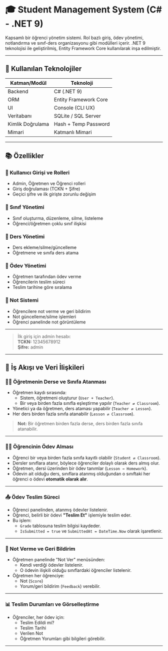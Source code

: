 # 🎓 Student Management System (C# - .NET 9)

Kapsamlı bir öğrenci yönetim sistemi. Rol bazlı giriş, ödev yönetimi, notlandırma ve sınıf-ders organizasyonu gibi modülleri içerir. .NET 9 teknolojisi ile geliştirilmiş, Entity Framework Core kullanılarak inşa edilmiştir.

---

## 🧰 Kullanılan Teknolojiler

| Katman/Modül         | Teknoloji            |
|----------------------|----------------------|
| Backend              | C# (.NET 9)          |
| ORM                  | Entity Framework Core|
| UI                   | Console (CLI UX)     |
| Veritabanı           | SQLite / SQL Server  |
| Kimlik Doğrulama     | Hash + Temp Password |
| Mimari               | Katmanlı Mimari      |

---

## 📚 Özellikler

### 👥 Kullanıcı Girişi ve Rolleri
- Admin, Öğretmen ve Öğrenci rolleri
- Giriş doğrulaması (TCKN + Şifre)
- Geçici şifre ve ilk girişte zorunlu değişim

### 🏫 Sınıf Yönetimi
- Sınıf oluşturma, düzenleme, silme, listeleme
- Öğrenci/öğretmen çoklu sınıf ilişkisi

### 📖 Ders Yönetimi
- Ders ekleme/silme/güncelleme
- Öğretmene ve sınıfa ders atama

### 📝 Ödev Yönetimi
- Öğretmen tarafından ödev verme
- Öğrencilerin teslim süreci
- Teslim tarihine göre sıralama

### 🧮 Not Sistemi
- Öğrencilere not verme ve geri bildirim
- Not güncelleme/silme işlemleri
- Öğrenci panelinde not görüntüleme
---

> İlk giriş için admin hesabı:  
> **TCKN:** 12345678912  
> **Şifre:** admin

---

## 🧭 İş Akışı ve Veri İlişkileri

### 👨‍🏫 Öğretmenin Derse ve Sınıfa Atanması

- Öğretmen kaydı sırasında:
  - Sistem, öğretmeni oluşturur (`User + Teacher`).
  - Bir veya birden fazla sınıfla eşleştirme yapılır (`Teacher ⇄ Classroom`).
- Yönetici ya da öğretmen, ders ataması yapabilir (`Teacher ⇄ Lesson`).
- Her ders birden fazla sınıfa atanabilir (`Lesson ⇄ Classroom`).

> **Not:** Bir öğretmen birden fazla derse, ders birden fazla sınıfa atanabilir.

---

### 🧑‍🎓 Öğrencinin Ödev Alması

- Öğrenci bir veya birden fazla sınıfa kayıtlı olabilir (`Student ⇄ Classroom`).
- Dersler sınıflara atanır, böylece öğrenciler dolaylı olarak ders almış olur.
- Öğretmen, dersi üzerinden bir ödev tanımlar (`Lesson → Homework`).
- Ödevin ait olduğu ders, sınıflara atanmış olduğundan o sınıftaki her öğrenci o ödevi **otomatik olarak alır**.

---

### 📤 Ödev Teslim Süreci

- Öğrenci panelinden, atanmış ödevler listelenir.
- Öğrenci, belirli bir ödevi **"Teslim Et"** işlemiyle teslim eder.
- Bu işlem:
  - `Grade` tablosuna teslim bilgisi kaydeder.
  - `IsSubmitted = true` ve `SubmittedAt = DateTime.Now` olarak işaretlenir.

---

### 💾 Not Verme ve Geri Bildirim

- Öğretmen panelinde "Not Ver" menüsünden:
  - Kendi verdiği ödevler listelenir.
  - O ödevin ilişkili olduğu sınıflardaki öğrenciler listelenir.
- Öğretmen her öğrenciye:
  - Not (`Score`)
  - Yorum/geri bildirim (`Feedback`)
  verebilir.

---

### 📊 Teslim Durumları ve Görselleştirme

- Öğrenciler, her ödev için:
  - Teslim Edildi mi?
  - Teslim Tarihi
  - Verilen Not
  - Öğretmen Yorumları
  gibi bilgileri görebilir.

---
